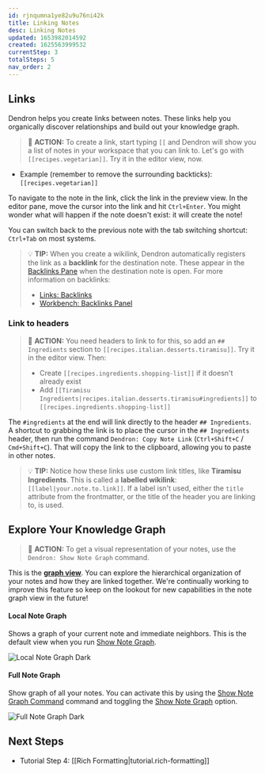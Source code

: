 ```yaml
---
id: rjnqumna1ye82u9u76ni42k
title: Linking Notes
desc: Linking Notes
updated: 1653982014592
created: 1625563999532
currentStep: 3
totalSteps: 5
nav_order: 2
---
```


## Links

Dendron helps you create links between notes. These links help you organically discover relationships and build out your knowledge graph.

> 🌱 **ACTION:** To create a link, start typing `[[` and Dendron will show you a list of notes in your workspace that you can link to. Let's go with `[[recipes.vegetarian]]`. Try it in the editor view, now.

- Example (remember to remove the surrounding backticks): `[[recipes.vegetarian]]`

To navigate to the note in the link, click the link in the preview view. In the editor pane, move the cursor into the link and hit `Ctrl+Enter`. You might wonder what will happen if the note doesn't exist: it will create the note!

You can switch back to the previous note with the tab switching shortcut: `Ctrl+Tab` on most systems.

> 💡 **TIP:** When you create a wikilink, Dendron automatically registers the link as a **backlink** for the destination note. These appear in the [Backlinks Pane](https://wiki.dendron.so/notes/gHdxXlNMr1w4xqee0n-Mb) when the destination note is open. For more information on backlinks:
>
> - [Links: Backlinks](https://wiki.dendron.so/notes/3472226a-ff3c-432d-bf5d-10926f39f6c2)
> - [Workbench: Backlinks Panel](https://wiki.dendron.so/notes/f7ebd4aa-8ba7-4bc5-bd00-a1efc5315f07)

### Link to headers

> 🌱 **ACTION:** You need headers to link to for this, so add an `## Ingredients` section to `[[recipes.italian.desserts.tiramisu]]`. Try it in the editor view. Then:
>
> - Create `[[recipes.ingredients.shopping-list]]` if it doesn't already exist
> - Add `[[Tiramisu Ingredients|recipes.italian.desserts.tiramisu#ingredients]]` to `[[recipes.ingredients.shopping-list]]`

The `#ingredients` at the end will link directly to the header `## Ingredients`. A shortcut to grabbing the link is to place the cursor in the `## Ingredients` header, then run the command `Dendron: Copy Note Link` (`Ctrl+Shift+C` / `Cmd+Shift+C`). That will copy the link to the clipboard, allowing you to paste in other notes.

> 💡 **TIP:** Notice how these links use custom link titles, like **Tiramisu Ingredients**. This is called a **labelled wikilink**: `[[label|your.note.to.link]]`. If a label isn't used, either the `title` attribute from the frontmatter, or the title of the header you are linking to, is used.

## Explore Your Knowledge Graph

> 🌱 **ACTION:** To get a visual representation of your notes, use the `Dendron: Show Note Graph` command.

This is the **[graph view](https://wiki.dendron.so/notes/587e6d62-3c5b-49b0-aedc-02f62f0448e6)**. You can explore the hierarchical organization of your notes and how they are linked together. We're continually working to improve this feature so keep on the lookout for new capabilities in the note graph view in the future!

#### Local Note Graph

Shows a graph of your current note and immediate neighbors. This is the default view when you run [Show Note Graph](https://wiki.dendron.so/notes/587e6d62-3c5b-49b0-aedc-02f62f0448e6).

![Local Note Graph Dark](https://org-dendron-public-assets.s3.amazonaws.com/images/graph-view-local-dark.png)

#### Full Note Graph

Show graph of all your notes. You can activate this by using the [Show Note Graph Command](https://wiki.dendron.so/notes/587e6d62-3c5b-49b0-aedc-02f62f0448e6) command and toggling the [Show Note Graph](https://wiki.dendron.so/notes/587e6d62-3c5b-49b0-aedc-02f62f0448e6) option.

![Full Note Graph Dark](https://org-dendron-public-assets.s3.amazonaws.com/images/graph-view-full-dark.png)

## Next Steps

- Tutorial Step 4: [[Rich Formatting|tutorial.rich-formatting]]
